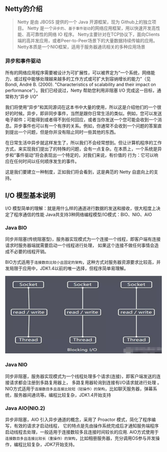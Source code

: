 ## Netty的介绍

> Netty 是由 JBOSS 提供的一个 Java 开源框架，现为 Github上的独立项目。
> Netty 是一个`异步的`、`基于事件驱动`的网络应用框架，用以快速开发高性能、高可靠性的网络 IO 程序。
> Netty主要针对在TCP协议下，面向Clients端的高并发应用，或者Peer-to-Peer场景下的大量数据持续传输的应用。
> Netty本质是一个NIO框架，适用于服务器通讯相关的多种应用场景


### 异步和事件驱动

所有的网络应用程序需要被设计为可扩展性，可以被界定为“一个系统，网络能力，或过程中能够处理越来越多的工作方式或可扩大到容纳增长的能力”（见 Bondi, André B. (2000). "Characteristics of scalability and their impact on performance"）。我们已经说过，Netty 帮助您利用非阻塞 I/O 完成这一目标，通常称为“异步 I/O”

我们将使用“异步”和其同源词在这本书中大量的使用，所以这是介绍他们的一个很好的时候。异步，即非同步事件，当然是跟你日常生活的类似。例如，您可以发送电子邮件；可能得到或者得不到任何回应，或者当你发送一个您可能会收到一个消息。异步事件也可以有一个有序的关系。例如，你通常不会收到一个问题的答案直到提出一个问题，但是你并没有阻止同时一些其他的东西。

在日常生活中异步就这样发生了，所以我们不会经常想到。但让计算机程序的工作方式，来实现我们提出了的特殊的问题，会有一点复杂。在本质上，一个系统是异步和“事件驱动”将会表现出一个特定的，对我们来说，有价值的 行为：它可以响应在任何时间以任何顺序发生的事件。

这是我们要建立一种制度，正如我们将会看到，这是典范的 Netty 自底向上的支持。

## I/O 模型基本说明

I/O 模型简单的理解：就是用什么样的通道进行数据的发送和接收，很大程度上决定了程序通信的性能
Java共支持3种网络编程模型/IO模式：BIO、NIO、AIO

### Java BIO
同步并阻塞(传统阻塞型)，服务器实现模式为一个连接一个线程，即客户端有连接请求时服务器端就需要启动一个线程进行处理，
如果这个连接不做任何事情会造成不必要的线程开销。

BIO方式适用于`连接数目比较小且固定的架构`，这种方式对服务器资源要求比较高，并发局限于应用中，JDK1.4以前的唯一选择，但程序简单易理解。

![图片1](.\image\图片1.png)


### Java NIO 
同步非阻塞，服务器实现模式为一个线程处理多个请求(连接)，即客户端发送的连接请求都会注册到多路复用器上，
多路复用器轮询到连接有I/O请求就进行处理 。
NIO方式适用于`连接数目多且连接比较短（轻操作）的架构`，比如聊天服务器，弹幕系统，服务器间通讯等。编程比较复杂，JDK1.4开始支持

### Java AIO(NIO.2)
异步非阻塞，AIO 引入异步通道的概念，采用了 Proactor 模式，简化了程序编写，有效的请求才启动线程，
它的特点是先由操作系统完成后才通知服务端程序启动线程去处理，一般适用于连接数较多且连接时间较长的应用.
AIO方式使用于`连接数目多且连接比较长（重操作）的架构`，比如相册服务器，充分调用OS参与并发操作，编程比较复杂，JDK7开始支持。

